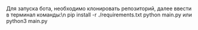 Для запуска бота, необходимо клонировать репозиторий, далее ввести в терминал команды:\n
pip install -r ./requirements.txt 
python main.py или python3 main.py
